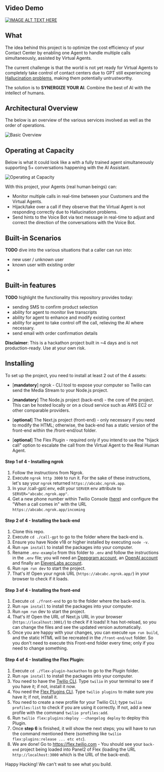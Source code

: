 ## Video Demo

[![IMAGE ALT TEXT HERE](https://img.youtube.com/vi/Ixx6tf_SoK4/0.jpg)](https://www.youtube.com/watch?v=Ixx6tf_SoK4)


## What

The idea behind this project is to optimize the cost efficiency of your Contact Center by enabling one Agent to handle multiple calls simultaneously, assisted by Virtual Agents.

The current challenge is that the world is not yet ready for Virtual Agents to completely take control of contact centers due to GPT still experiencing [Hallucination problems](https://en.wikipedia.org/wiki/Hallucination_(artificial_intelligence)), making them potentially untrustworthy.

The solution is to **SYNERGIZE YOUR AI**. Combine the best of AI with the intellect of humans.

## Architectural Overview

The below is an overview of the various services involved as well as the order of operations.

![Basic Overview](https://raw.githubusercontent.com/bruno222/wip/main/docs/images/basic_overview.png)

## Operating at Capacity
Below is what it could look like a with a fully trained agent simultaneously supporting 5+ conversations happening with the AI Assistant.

![Operating at Capacity](https://raw.githubusercontent.com/bruno222/wip/main/docs/images/enhanced.png)


With this project, your Agents (real human beings) can:

- Monitor multiple calls in real-time between your Customers and the Virtual Agents.
- Hijack/take over a call if they observe that the Virtual Agent is not responding correctly due to Hallucination problems.
- Send hints to the Voice Bot via text message in real-time to adjust and correct the direction of the conversations with the Voice Bot.

## Built-in Scenarios

**TODO** dive into the various situations that a caller can run into:
- new user / unknown user
- known user with existing order
-

## Built-in features

**TODO** highlight the functionality this repository provides today:
- sending SMS to confirm product selection
- ability for agent to monitor live transcripts
- ability for agent to enhance and modify existing context
- ability for agent to take control off the call, relieving the AI where necessary.
- send email with order confirmation details


**Disclaimer**: This is a hackathon project built in ~4 days and is not production-ready. Use at your own risk.

## Installing

To set up the project, you need to install at least 2 out of the 4 assets:

- [**mandatory**] ngrok - CLI tool to expose your computer so Twilio can send the Media Stream to your Node.js project.

- [**mandatory**] The Node.js project (back-end) - the core of the project. This can be hosted locally or on a cloud service such as AWS EC2 or other comparable providers.

- [**optional**] The Next.js project (front-end) - only necessary if you need to modify the HTML; otherwise, the back-end has a static version of the front-end within the /front-end/out folder.

- [**optional**] The Flex Plugin - required only if you intend to use the "hijack call" option to escalate the call from the Virtual Agent to the Real Human Agent.

#### Step 1 of 4 - Installing ngrok

1. Follow the instructions from Ngrok.
2. Execute `ngrok http 3000` to run it. For the sake of these instructions, let's say your `ngrok` returned `https://abcabc.ngrok.app`.
3. In your /call-gpt/.env, edit your `SERVER` env attribute to `SERVER="abcabc.ngrok.app"`.
4. Get a new phone number within Twilio Console ([here](https://console.twilio.com/us1/develop/phone-numbers/manage/incoming)) and configure the "When a call comes in" with the URL `https://abcabc.ngrok.app/incoming`

#### Step 2 of 4 - Installing the back-end

1. Clone this repo.
2. Execute `cd ./call-gpt` to go to the folder where the back-end is.
3. Ensure you have Node v18 or higher installed by executing `node -v`.
4. Run `npm install` to install the packages into your computer.
5. Rename `.env-example` from this folder to `.env` and follow the instructions in the `.env` file; you will need an [Deepgram account](https://deepgram.com/), an [OpenAI account](https://openai.com/) and finally an [ElevenLabs account](https://elevenlabs.io/).
6. Run `npm run dev` to start the project.
7. That's it! Open your ngrok URL (`https://abcabc.ngrok.app/`) in your browser to check if it loads.

#### Step 3 of 4 - Installing the front-end

1. Execute `cd ./front-end` to go to the folder where the back-end is.
2. Run `npm install` to install the packages into your computer.
3. Run `npm run` dev to start the project.
4. That's it! Open the URL of Next.js URL in your browser (`https://localhost:3001/`) to check if it loads! It has hot-reload, so you can change the files and see the updated version automatically.
5. Once you are happy with your changes, you can execute `npm run build`, and the static HTML will be recreated in the `/front-end/out` folder. So you don't need to execute this Front-end folder every time; only if you need to change something.

#### Step 4 of 4 - Installing the Flex Plugin:

1. Execute `cd ./flex-plugin-hackathon` to go to the Plugin folder.
2. Run `npm install` to install the packages into your computer.
3. You need to have the [Twilio CLI](https://www.twilio.com/docs/twilio-cli/quickstart). Type `twilio` in your terminal to see if you have it; if not, install it now.
4. You need the [Flex Plugins CLI](https://www.twilio.com/docs/flex/developer/plugins/cli/install). Type `twilio plugins` to make sure you have it; if not, install it.
5. You need to create a new profile for your Twilio CLI; type `twilio profiles:list` to check if you are using it correctly. If not, add a new profile with the command `twilio profiles:add`.
6. Run `twilio flex:plugins:deploy --changelog deploy` to deploy this Plugin.
7. Once **step 6** is finished, it will show the next steps; you will have to run the command mentioned there (something like `twilio flex:plugins:release ... etc etc`).
8. We are done! Go to https://flex.twilio.com - You should see your `back-end` project being loaded into Panel2 of Flex (loading the URL `http://localhost:3000` which is the URL of the back-end).

Happy Hacking! We can't wait to see what you build.
